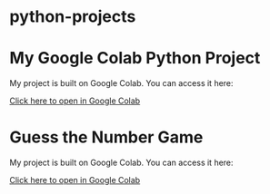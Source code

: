 # python-projects
# My Google Colab Python Project

My project is built on Google Colab. You can access it here:

[Click here to open in Google Colab](https://colab.research.google.com/drive/1bT2RyElJrWM0mnnp_LGJvppt74A4mG-j?usp=sharing)


# Guess the Number Game 

My project is built on Google Colab. You can access it here:

[Click here to open in Google Colab](https://colab.research.google.com/drive/1pO46BYn9upmHMGnQqr5fpfMaNbvz_VGm?usp=sharing)
